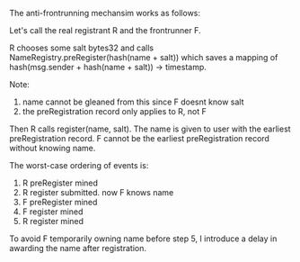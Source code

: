 
The anti-frontrunning mechansim works as follows:

Let's call the real registrant R and the frontrunner F.

R chooses some salt bytes32 and calls NameRegistry.preRegister(hash(name + salt)) which saves a mapping of hash(msg.sender + hash(name + salt)) -> timestamp.

Note:
1. name cannot be gleaned from this since F doesnt know salt
2. the preRegistration record only applies to R, not F

Then R calls register(name, salt). The name is given to user with the earliest preRegistration record. F cannot be the earliest preRegistration record without knowing name. 

The worst-case ordering of events is:

1. R preRegister mined
2. R register submitted. now F knows name
3. F preRegister mined
4. F register mined
5. R register mined

To avoid F temporarily owning name before step 5, I introduce a delay in awarding the name after registration.

